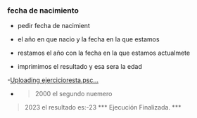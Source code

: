 ### fecha de nacimiento 

- pedir fecha de nacimient 

-  el año en que nacio y la fecha en la que estamos

-  restamos el año con la fecha en la que estamos actualmete 

- imprimimos el resultado y esa sera la edad 

-[Uploading ejercicioresta.psc…]()

- > 2000
el segundo nuemero
> 2023
el resultado es:-23
*** Ejecución Finalizada. ***
